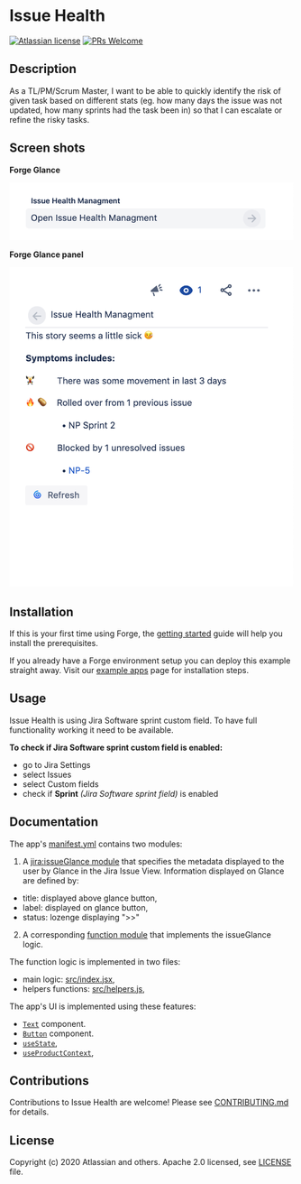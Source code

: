 # Issue Health

[![Atlassian license](https://img.shields.io/badge/license-Apache%202.0-blue.svg?style=flat-square)](LICENSE) [![PRs Welcome](https://img.shields.io/badge/PRs-welcome-brightgreen.svg?style=flat-square)](CONTRIBUTING.md)

## Description

As a TL/PM/Scrum Master, I want to be able to quickly identify the risk of given task based on different stats 
(eg. how many days the issue was not updated, how many sprints had the task been in) so that I can escalate or refine the risky tasks.

## Screen shots 

**Forge Glance**

![Forge Glance](docs/images/forge-glance.png)

**Forge Glance panel**

![Forge Glance panel](docs/images/forge-glance-panel.png)

## Installation

If this is your first time using Forge, the [getting started](https://developer.atlassian.com/platform/forge/set-up-forge/) guide will help you install the prerequisites.

If you already have a Forge environment setup you can deploy this example straight away. Visit our [example apps](https://developer.atlassian.com/platform/forge/example-apps/) page for installation steps.


## Usage

Issue Health is using Jira Software sprint custom field. To have full functionality working it need to be available.

**To check if Jira Software sprint custom field is enabled:**
* go to Jira Settings
* select Issues
* select Custom fields
* check if **Sprint** *(Jira Software sprint field)* is enabled

## Documentation

The app's [manifest.yml](./manifest.yml) contains two modules:

 1. A [jira:issueGlance module](https://developer.atlassian.com/platform/forge/manifest-reference/#jira-issue-glance) that
 specifies the metadata displayed to the user by Glance in the Jira Issue View. Information displayed on Glance are defined
 by: 
 *  title: displayed above glance button,
 *  label: displayed on glance button,
 *  status: lozenge displaying ">>" 
  
 2. A corresponding [function module](https://developer.atlassian.com/platform/forge/manifest-reference/#function)
 that implements the issueGlance logic.
 
 The function logic is implemented in two files:
 * main logic: [src/index.jsx](./src/index.jsx),
 * helpers functions: [src/helpers.js](./src/helpers.js),
 
 The app's UI is implemented using these features:
 
 - [`Text`](https://developer.atlassian.com/platform/forge/ui-components/text) component.
 - [`Button`](https://developer.atlassian.com/platform/forge/ui-components/button) component.
 - [`useState`](https://developer.atlassian.com/platform/forge/ui-hooks-reference/#usestate),
 - [`useProductContext`](https://developer.atlassian.com/platform/forge/ui-hooks-reference/#useproductcontext),

## Contributions

Contributions to Issue Health are welcome! Please see [CONTRIBUTING.md](CONTRIBUTING.md) for details. 

## License

Copyright (c) 2020 Atlassian and others.
Apache 2.0 licensed, see [LICENSE](LICENSE) file.